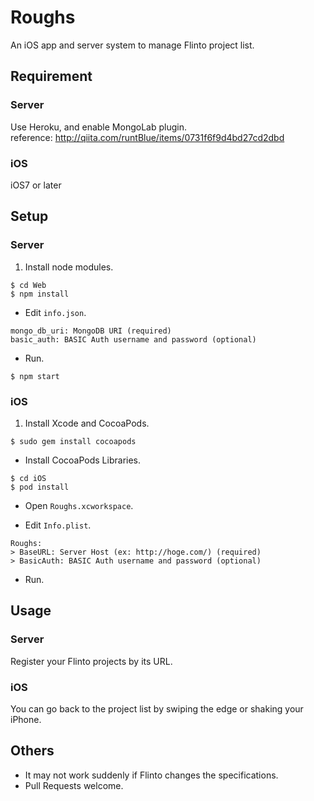 # Roughs

An iOS app and server system to manage Flinto project list.

## Requirement

### Server

Use Heroku, and enable MongoLab plugin.  
reference: http://qiita.com/runtBlue/items/0731f6f9d4bd27cd2dbd


### iOS

iOS7 or later

## Setup

### Server

1. Install node modules.
```
$ cd Web
$ npm install
```

- Edit `info.json`.
```
mongo_db_uri: MongoDB URI (required)
basic_auth: BASIC Auth username and password (optional)
```

- Run.
```
$ npm start
```

### iOS

1. Install Xcode and CocoaPods.
```
$ sudo gem install cocoapods
```

- Install CocoaPods Libraries.
```
$ cd iOS
$ pod install
```

- Open `Roughs.xcworkspace`.

- Edit `Info.plist`.
```
Roughs:
> BaseURL: Server Host (ex: http://hoge.com/) (required)
> BasicAuth: BASIC Auth username and password (optional)
```

- Run.

## Usage

### Server

Register your Flinto projects by its URL.

### iOS

You can go back to the project list by swiping the edge or shaking your iPhone.

## Others

- It may not work suddenly if Flinto changes the specifications.
- Pull Requests welcome.
